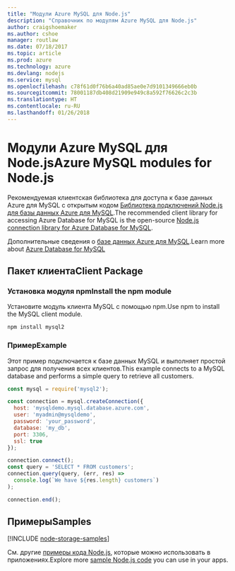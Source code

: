 ```yaml
---
title: "Модули Azure MySQL для Node.js"
description: "Справочник по модулям Azure MySQL для Node.js"
author: craigshoemaker
ms.author: cshoe
manager: routlaw
ms.date: 07/18/2017
ms.topic: article
ms.prod: azure
ms.technology: azure
ms.devlang: nodejs
ms.service: mysql
ms.openlocfilehash: c78f61d0f76b6a40ad85ae0e7d9101349666eb0b
ms.sourcegitcommit: 78001187db408d21909e949c8a592f76626c2c3b
ms.translationtype: HT
ms.contentlocale: ru-RU
ms.lasthandoff: 01/26/2018
---
```

# <a name="azure-mysql-modules-for-nodejs"></a><span data-ttu-id="63043-103">Модули Azure MySQL для Node.js</span><span class="sxs-lookup"><span data-stu-id="63043-103">Azure MySQL modules for Node.js</span></span>

<span data-ttu-id="63043-104">Рекомендуемая клиентская библиотека для доступа к базе данных Azure для MySQL с открытым кодом [Библиотека подключений Node.js для базы данных Azure для MySQL](https://github.com/sidorares/node-mysql2).</span><span class="sxs-lookup"><span data-stu-id="63043-104">The recommended client library for accessing Azure Database for MySQL is the open-source [Node.js connection library for Azure Database for MySQL](https://github.com/sidorares/node-mysql2).</span></span> 

<span data-ttu-id="63043-105">Дополнительные сведения о [базе данных Azure для MySQL](https://docs.microsoft.com/azure/MySQL/).</span><span class="sxs-lookup"><span data-stu-id="63043-105">Learn more about [Azure Database for MySQL](https://docs.microsoft.com/azure/MySQL/)</span></span>

## <a name="client-package"></a><span data-ttu-id="63043-106">Пакет клиента</span><span class="sxs-lookup"><span data-stu-id="63043-106">Client Package</span></span>

### <a name="install-the-npm-module"></a><span data-ttu-id="63043-107">Установка модуля npm</span><span class="sxs-lookup"><span data-stu-id="63043-107">Install the npm module</span></span>

<span data-ttu-id="63043-108">Установите модуль клиента MySQL с помощью npm.</span><span class="sxs-lookup"><span data-stu-id="63043-108">Use npm to install the MySQL client module.</span></span>

```bash
npm install mysql2
```   

### <a name="example"></a><span data-ttu-id="63043-109">Пример</span><span class="sxs-lookup"><span data-stu-id="63043-109">Example</span></span>

<span data-ttu-id="63043-110">Этот пример подключается к базе данных MySQL и выполняет простой запрос для получения всех клиентов.</span><span class="sxs-lookup"><span data-stu-id="63043-110">This example connects to a MySQL database and performs a simple query to retrieve all customers.</span></span>

```javascript
const mysql = require('mysql2');

const connection = mysql.createConnection({
  host: 'mysqldemo.mysql.database.azure.com',
  user: 'myadmin@mysqldemo',
  password: 'your_password',
  database: 'my_db',
  port: 3306,
  ssl: true
});

connection.connect();
const query = 'SELECT * FROM customers';
connection.query(query, (err, res) =>
  console.log(`We have ${res.length} customers`)
);

connection.end();
```

## <a name="samples"></a><span data-ttu-id="63043-111">Примеры</span><span class="sxs-lookup"><span data-stu-id="63043-111">Samples</span></span>

[!INCLUDE [node-storage-samples](../docs-ref-conceptual/includes/mysql-samples.md)]

<span data-ttu-id="63043-112">См. другие [примеры кода Node.js](https://azure.microsoft.com/resources/samples/?platform=nodejs), которые можно использовать в приложениях.</span><span class="sxs-lookup"><span data-stu-id="63043-112">Explore more [sample Node.js code](https://azure.microsoft.com/resources/samples/?platform=nodejs) you can use in your apps.</span></span>
